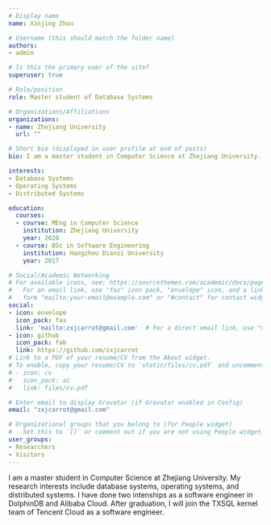 ```yaml
---
# Display name
name: Xinjing Zhou

# Username (this should match the folder name)
authors:
- admin

# Is this the primary user of the site?
superuser: true

# Role/position
role: Master student of Database Systems

# Organizations/Affiliations
organizations:
- name: Zhejiang University
  url: ""

# Short bio (displayed in user profile at end of posts)
bio: I am a master student in Computer Science at Zhejiang University. My research interests include database systems, operating systems, and distributed systems. I have done two internships as a software engineer in DolphinDB and Alibaba Cloud. After graduation, I will join the TXSQL kernel team of Tencent Cloud as a software engineer.

interests:
- Database Systems
- Operating Systems
- Distributed Systems

education:
  courses:
  - course: MEng in Computer Science
    institution: Zhejiang University
    year: 2020
  - course: BSc in Software Engineering
    institution: Hangzhou Dianzi University
    year: 2017

# Social/Academic Networking
# For available icons, see: https://sourcethemes.com/academic/docs/page-builder/#icons
#   For an email link, use "fas" icon pack, "envelope" icon, and a link in the
#   form "mailto:your-email@example.com" or "#contact" for contact widget.
social:
- icon: envelope
  icon_pack: fas
  link: 'mailto:zxjcarrot@gmail.com'  # For a direct email link, use "mailto:test@example.org".
- icon: github
  icon_pack: fab
  link: https://github.com/zxjcarrot
# Link to a PDF of your resume/CV from the About widget.
# To enable, copy your resume/CV to `static/files/cv.pdf` and uncomment the lines below.
# - icon: cv
#   icon_pack: ai
#   link: files/cv.pdf

# Enter email to display Gravatar (if Gravatar enabled in Config)
email: "zxjcarrot@gmail.com"

# Organizational groups that you belong to (for People widget)
#   Set this to `[]` or comment out if you are not using People widget.
user_groups:
- Researchers
- Visitors
---
```

I am a master student in Computer Science at Zhejiang University. My research interests include database systems, operating systems, and distributed systems. I have done two intenships as a software engineer in DolphinDB and Alibaba Cloud. After graduation, I will join the TXSQL kernel team of Tencent Cloud as a software engineer.
